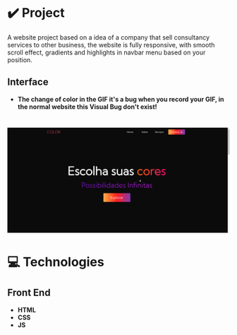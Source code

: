 
# ✔️ Project
A website project based on a idea of a company that sell consultancy services to other business, the website is fully responsive, with smooth scroll effect, gradients and highlights in navbar menu based on your position.

## Interface 
- **The change of color in the GIF it's a bug when you record your GIF, in the normal website this Visual Bug don't exist!**
<h1 align="center">
    <img alt="colors_GIF" title="colors_interface_GIF" src="github/colors_website.gif">
</h1>

# 💻 Technologies
## Front End
- **HTML**
- **CSS**
- **JS**
